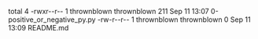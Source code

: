 total 4
-rwxr--r-- 1 thrownblown thrownblown 211 Sep 11 13:07 0-positive_or_negative_py.py
-rw-r--r-- 1 thrownblown thrownblown   0 Sep 11 13:09 README.md
